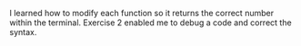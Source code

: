 I learned how to modify each function so it returns the correct number within the terminal.
Exercise 2 enabled me to debug a code and correct the syntax.
